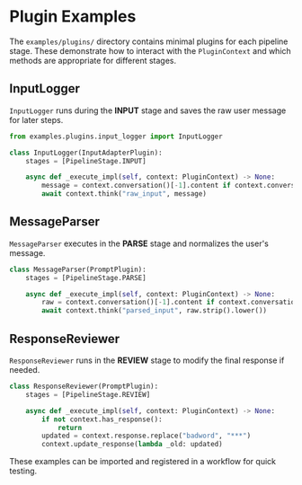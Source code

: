 # Plugin Examples

The `examples/plugins/` directory contains minimal plugins for each pipeline stage.
These demonstrate how to interact with the `PluginContext` and which methods
are appropriate for different stages.

## InputLogger

`InputLogger` runs during the **INPUT** stage and saves the raw user message for
later steps.

```python
from examples.plugins.input_logger import InputLogger
```

```python
class InputLogger(InputAdapterPlugin):
    stages = [PipelineStage.INPUT]

    async def _execute_impl(self, context: PluginContext) -> None:
        message = context.conversation()[-1].content if context.conversation() else ""
        await context.think("raw_input", message)
```

## MessageParser

`MessageParser` executes in the **PARSE** stage and normalizes the user's
message.

```python
class MessageParser(PromptPlugin):
    stages = [PipelineStage.PARSE]

    async def _execute_impl(self, context: PluginContext) -> None:
        raw = context.conversation()[-1].content if context.conversation() else ""
        await context.think("parsed_input", raw.strip().lower())
```

## ResponseReviewer

`ResponseReviewer` runs in the **REVIEW** stage to modify the final response if
needed.

```python
class ResponseReviewer(PromptPlugin):
    stages = [PipelineStage.REVIEW]

    async def _execute_impl(self, context: PluginContext) -> None:
        if not context.has_response():
            return
        updated = context.response.replace("badword", "***")
        context.update_response(lambda _old: updated)
```

These examples can be imported and registered in a workflow for quick testing.
